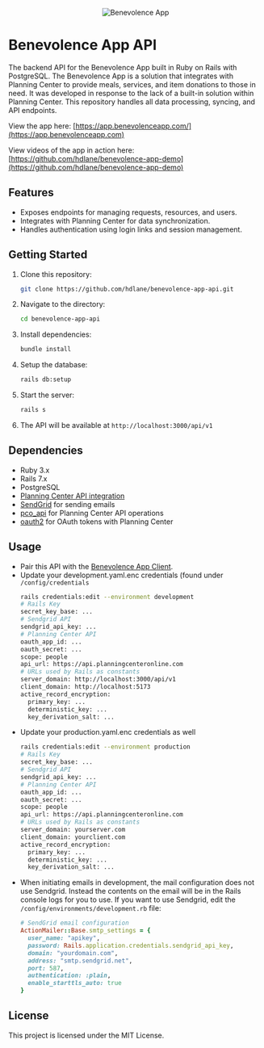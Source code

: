 <p align="center">
  <img loading="lazy" alt="Benevolence App" src="https://github.com/user-attachments/assets/ef388283-4b4d-41a5-83fb-079928fe3e06" />
</p>

# Benevolence App API

The backend API for the Benevolence App built in Ruby on Rails with PostgreSQL. The Benevolence App is a solution that integrates with Planning Center to provide meals, services, and item donations to those in need. It was developed in response to the lack of a built-in solution within Planning Center. This repository handles all data processing, syncing, and API endpoints.

View the app here: [https://app.benevolenceapp.com/](https://app.benevolenceapp.com)

View videos of the app in action here: [https://github.com/hdlane/benevolence-app-demo](https://github.com/hdlane/benevolence-app-demo)

## Features
- Exposes endpoints for managing requests, resources, and users.
- Integrates with Planning Center for data synchronization.
- Handles authentication using login links and session management.

## Getting Started
1. Clone this repository:
   ```bash
   git clone https://github.com/hdlane/benevolence-app-api.git
2. Navigate to the directory:
   ```bash
   cd benevolence-app-api
3. Install dependencies:
   ```bash
   bundle install
4. Setup the database:
   ```bash
   rails db:setup
5. Start the server:
   ```bash
   rails s
6. The API will be available at `http://localhost:3000/api/v1`

## Dependencies
- Ruby 3.x
- Rails 7.x
- PostgreSQL
- [Planning Center API integration](https://developer.planning.center/docs/#/overview)
- [SendGrid](https://sendgrid.com) for sending emails
- [pco_api](https://github.com/planningcenter/pco_api_ruby) for Planning Center API operations
- [oauth2](https://github.com/oauth-xx/oauth2) for OAuth tokens with Planning Center

## Usage
- Pair this API with the [Benevolence App Client](https://github.com/hdlane/benevolence-app-client).
- Update your development.yaml.enc credentials (found under `/config/credentials`
  ```bash
  rails credentials:edit --environment development
  # Rails Key
  secret_key_base: ...
  # Sendgrid API
  sendgrid_api_key: ...
  # Planning Center API
  oauth_app_id: ...
  oauth_secret: ...
  scope: people
  api_url: https://api.planningcenteronline.com
  # URLs used by Rails as constants
  server_domain: http://localhost:3000/api/v1
  client_domain: http://localhost:5173
  active_record_encryption:
    primary_key: ...
    deterministic_key: ...
    key_derivation_salt: ...
- Update your production.yaml.enc credentials as well
  ```bash
  rails credentials:edit --environment production
  # Rails Key
  secret_key_base: ...
  # Sendgrid API
  sendgrid_api_key: ...
  # Planning Center API
  oauth_app_id: ...
  oauth_secret: ...
  scope: people
  api_url: https://api.planningcenteronline.com
  # URLs used by Rails as constants
  server_domain: yourserver.com
  client_domain: yourclient.com
  active_record_encryption:
    primary_key: ...
    deterministic_key: ...
    key_derivation_salt: ...
- When initiating emails in development, the mail configuration does not use Sendgrid. Instead the contents on the email will be in the Rails console logs for you to use. If you want to use Sendgrid, edit the `/config/environments/development.rb` file:
  ```ruby
  # SendGrid email configuration
  ActionMailer::Base.smtp_settings = {
    user_name: "apikey",
    password: Rails.application.credentials.sendgrid_api_key,
    domain: "yourdomain.com",
    address: "smtp.sendgrid.net",
    port: 587,
    authentication: :plain,
    enable_starttls_auto: true
  }

## License
This project is licensed under the MIT License.

